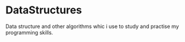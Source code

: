 # DataStructures
Data structure and other algorithms whic i use to study and practise my programming skills.

